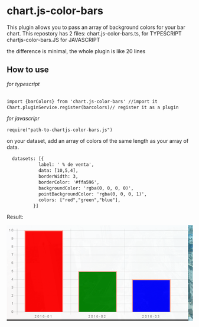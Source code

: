 # chart.js-color-bars

This plugin allows you to pass an array of background colors for your bar chart.
This repostory has 2 files:
chart.js-color-bars.ts, for TYPESCRIPT
chartjs-color-bars.JS for JAVASCRIPT

the difference is minimal, the whole plugin is like 20 lines

## How to use

*for typescript*

```

import {barColors} from 'chart.js-color-bars' //import it
Chart.pluginService.register(barcolors)// register it as a plugin
```
*for javascripr*
```
require("path-to-chartjs-color-bars.js")
```
on your dataset, add an array of colors of the same length as your array of data.

```
  datasets: [{
            label: ' % de venta',
            data: [10,5,4],
            borderWidth: 3,
            borderColor: '#ffa596',
            backgroundColor: 'rgba(0, 0, 0, 0)',
            pointBackgroundColor: 'rgba(0, 0, 0, 1)',
            colors: ["red","green","blue"],
          }]
```
Result:

![screenshot](https://github.com/martov1/chart.js-color-bars/blob/screenshots/photo.jpg)
